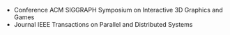 - Conference ACM SIGGRAPH Symposium on Interactive 3D Graphics and Games
- Journal IEEE Transactions on Parallel and Distributed Systems
